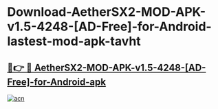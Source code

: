 # Download-AetherSX2-MOD-APK-v1.5-4248-[AD-Free]-for-Android-lastest-mod-apk-tavht

<h2><a href="https://apkcomod.com?title=AetherSX2-MOD-APK-v1.5-4248-[AD-Free]-for-Android">🔗👉 🔴 AetherSX2-MOD-APK-v1.5-4248-[AD-Free]-for-Android-apk </a></h2>

[![acn](https://github.com/user-attachments/assets/0f9c940e-d8b0-45ae-aac7-cd30a18b3e1c)](https://apkcomod.com?title=AetherSX2-MOD-APK-v1.5-4248-[AD-Free]-for-Android)
